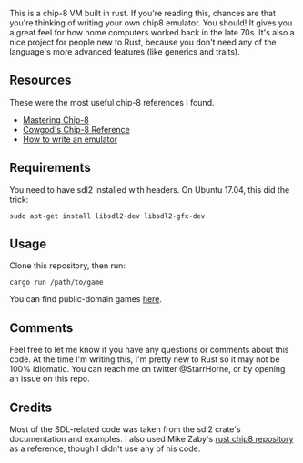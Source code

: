 This is a chip-8 VM built in rust. If you're reading this, chances are that you're thinking of writing your own chip8 emulator. You should! It gives you a great feel for how home computers worked back in the late 70s. It's also a nice project for people new to Rust, because you don't need any of the language's more advanced features (like generics and traits). 

## Resources

These were the most useful chip-8 references I found. 

* [Mastering Chip-8](http://mattmik.com/files/chip8/mastering/chip8.html)
* [Cowgod's Chip-8 Reference](http://devernay.free.fr/hacks/chip8/C8TECH10.HTM)
* [How to write an emulator](http://www.multigesture.net/articles/how-to-write-an-emulator-chip-8-interpreter/) 

## Requirements

You need to have sdl2 installed with headers. On Ubuntu 17.04, this did the trick:

```
sudo apt-get install libsdl2-dev libsdl2-gfx-dev
```

## Usage

Clone this repository, then run:

```
cargo run /path/to/game
```

You can find public-domain games [here](https://www.zophar.net/pdroms/chip8/chip-8-games-pack.html). 

## Comments

Feel free to let me know if you have any questions or comments about this code.
At the time I'm writing this, I'm pretty new to Rust so it may not be 100% idiomatic. You can reach me on twitter @StarrHorne, or by opening an issue on this repo. 


## Credits

Most of the SDL-related code was taken from the sdl2 crate's documentation and examples. I also used Mike Zaby's [rust chip8 repository](https://github.com/mikezaby/chip-8.rs) as a reference, though I didn't use any of his code.  

